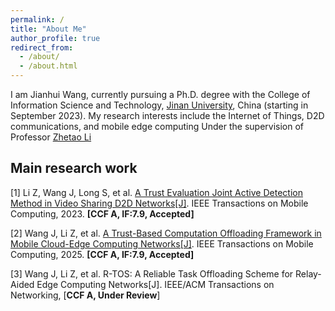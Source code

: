 ```yaml
---
permalink: /
title: "About Me"
author_profile: true
redirect_from: 
  - /about/
  - /about.html
---
```


I am Jianhui Wang, currently pursuing a Ph.D. degree with the College of Information Science and Technology, [Jinan University](https://english.jnu.edu.cn/), China (starting in September 2023). My research interests include the Internet of Things, D2D communications, and mobile edge computing Under the supervision of Professor [Zhetao Li](https://faculty.jnu.edu.cn/xxkxjsxy/lzt3/list.htm)

Main research work
------
[1] Li Z, Wang J, Long S, et al. [A Trust Evaluation Joint Active Detection Method in Video Sharing D2D Networks[J]](https://ieeexplore.ieee.org/document/10342716). IEEE Transactions on Mobile Computing, 2023. **[CCF A, IF:7.9, Accepted]**

[2] Wang J, Li Z, et al. [A Trust-Based Computation Offloading Framework in Mobile Cloud-Edge Computing Networks[J]](https://ieeexplore.ieee.org/abstract/document/10843332). IEEE Transactions on Mobile Computing, 2025. **[CCF A, IF:7.9, Accepted]**

[3] Wang J, Li Z, et al. R-TOS: A Reliable Task Offloading Scheme for Relay-Aided Edge Computing Networks[J]. IEEE/ACM Transactions on Networking, [**CCF A, Under Review**]
